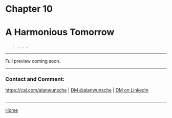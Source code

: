 # Chapter 10
# A Harmonious Tomorrow


> ..
> ..
> ..

<!--
Description: The story concludes with Ana looking ahead to a promising future, where AI agents coexist harmoniously with humanity, thanks in no small part to her commitment to AI safety.
-->

---

Full preview coming soon.

---

### Contact and Comment:

<a href="https://cal.com/alanwunsche">https://cal.com/alanwunsche</a> | <a href="https://x.com/alanwunsche">DM @alanwunsche</a> | <a href="https://linkedin.com/in/alanwunsche">DM on Linkedin</a>
<br /><br />

---

[Home](./)